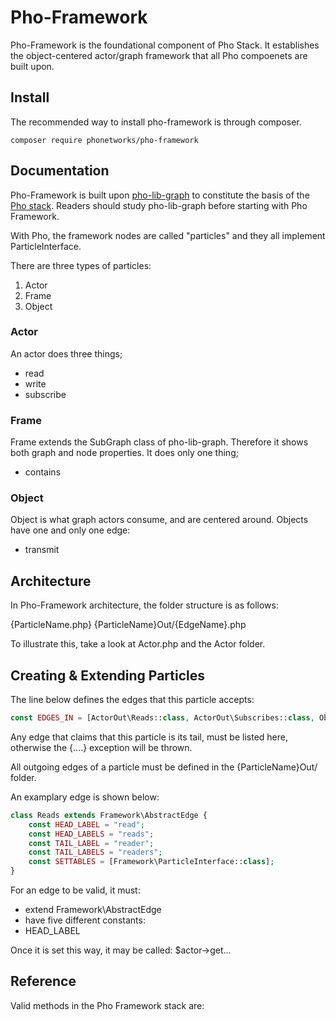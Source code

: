# Pho-Framework

Pho-Framework is the foundational component of Pho Stack. It establishes
the object-centered actor/graph framework that all Pho compoenets are built upon.


## Install

The recommended way to install pho-framework is through composer.

```composer require phonetworks/pho-framework```

## Documentation

Pho-Framework is built upon [pho-lib-graph](https://github.com/phonetworks/pho-lib-graph) to constitute the basis of the [Pho stack](https://github.com/phonetworks/). Readers should study pho-lib-graph before starting with Pho Framework.

With Pho, the framework nodes are called "particles" and they all implement ParticleInterface.

There are three types of particles:

1. Actor
2. Frame
3. Object

### Actor
An actor does three things;

* read
* write
* subscribe

### Frame
Frame extends the SubGraph class of pho-lib-graph. Therefore it shows both graph and node properties. It does only one thing;
* contains

### Object
Object is what graph actors consume, and are centered around. Objects have one and only one edge:
* transmit

## Architecture

In Pho-Framework architecture, the folder structure is as follows:

{ParticleName.php}
{ParticleName}Out/{EdgeName}.php

To illustrate this, take a look at Actor.php and the Actor folder.

## Creating & Extending Particles

The line below defines the edges that this particle accepts:

```php
const EDGES_IN = [ActorOut\Reads::class, ActorOut\Subscribes::class, ObjectOut\Transmits::class];
```

Any edge that claims that this particle is its tail, must be listed here, otherwise the {....} exception will be thrown.

All outgoing edges of a particle must be defined in the {ParticleName}Out/ folder.

An examplary edge is shown below:

```php
class Reads extends Framework\AbstractEdge {
    const HEAD_LABEL = "read";
    const HEAD_LABELS = "reads";
    const TAIL_LABEL = "reader";
    const TAIL_LABELS = "readers";
    const SETTABLES = [Framework\ParticleInterface::class];
}
```

For an edge to be valid, it must:
* extend Framework\AbstractEdge
* have five different constants:
* HEAD_LABEL

Once it is set this way, it may be called:
$actor->get...

## Reference

Valid methods in the Pho Framework stack are:

